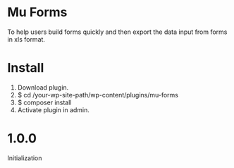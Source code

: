 # Mu Forms
To help users build forms quickly and then export the data input from forms in xls format.

# Install
1. Download plugin.
2. $ cd /your-wp-site-path/wp-content/plugins/mu-forms
3. $ composer install
4. Activate plugin in admin.

# 1.0.0
Initialization

